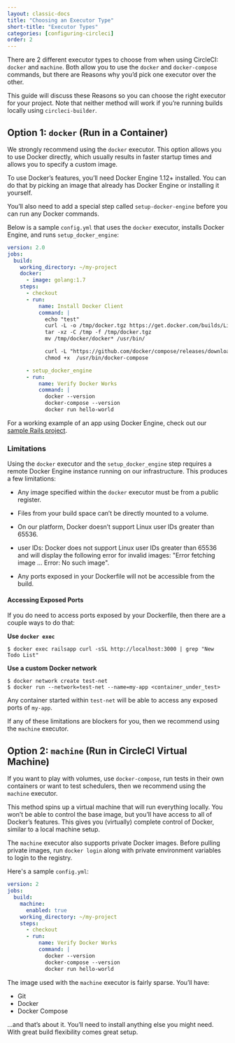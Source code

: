 ```yaml
---
layout: classic-docs
title: "Choosing an Executor Type"
short-title: "Executor Types"
categories: [configuring-circleci]
order: 2
---
```


There are 2 different executor types to choose from when using CircleCI: `docker` and `machine`. Both allow you to use the `docker` and `docker-compose` commands, but there are Reasons why you’d pick one executor over the other.

This guide will discuss these Reasons so you can choose the right executor for your project. Note that neither method will work if you’re running builds locally using `circleci-builder`.

## Option 1: `docker` (Run in a Container)

We strongly recommend using the `docker` executor. This option allows you to use Docker directly, which usually results in faster startup times and allows you to specify a custom image.

To use Docker’s features, you’ll need Docker Engine 1.12+ installed. You can do that by picking an image that already has Docker Engine or installing it yourself.

You’ll also need to add a special step called `setup-docker-engine` before you can run any Docker commands.

Below is a sample `config.yml` that uses the `docker` executor, installs Docker Engine, and runs `setup_docker_engine`:

```yaml
version: 2.0
jobs:
  build:
    working_directory: ~/my-project
    docker:
      - image: golang:1.7
    steps:
      - checkout
      - run:
          name: Install Docker Client
          command: |
            echo "test"
            curl -L -o /tmp/docker.tgz https://get.docker.com/builds/Linux/x86_64/docker-1.12.6.tgz
            tar -xz -C /tmp -f /tmp/docker.tgz
            mv /tmp/docker/docker* /usr/bin/

            curl -L "https://github.com/docker/compose/releases/download/1.10.0/docker-compose-$(uname -s)-$(uname -m)" -o /usr/bin/docker-compose
            chmod +x  /usr/bin/docker-compose

      - setup_docker_engine
      - run:
          name: Verify Docker Works
          command: |
            docker --version
            docker-compose --version
            docker run hello-world
```

For a working example of an app using Docker Engine, check out our [sample Rails project](https://github.com/circleci/cci-demo-rails).

### Limitations

Using the `docker` executor and the `setup_docker_engine` step requires a remote Docker Engine instance running on our infrastructure. This produces a few limitations:

- Any image specified within the `docker` executor must be from a public register.

- Files from your build space can’t be directly mounted to a volume.

- On our platform, Docker doesn’t support Linux user IDs greater than 65536.

- user IDs: Docker does not support Linux user IDs greater than 65536 and will display the following error for invalid images: "Error fetching image ... Error: No such image".

- Any ports exposed in your Dockerfile will not be accessible from the build.

#### Accessing Exposed Ports

If you do need to access ports exposed by your Dockerfile, then there are a couple ways to do that:

**Use `docker exec`**

```
$ docker exec railsapp curl -sSL http://localhost:3000 | grep "New Todo List"
```

**Use a custom Docker network**

```
$ docker network create test-net
$ docker run --network=test-net --name=my-app <container_under_test>
```

Any container started within `test-net` will be able to access any exposed ports of `my-app`.

If any of these limitations are blockers for you, then we recommend using the `machine` executor.

## Option 2: `machine` (Run in CircleCI Virtual Machine)

If you want to play with volumes, use `docker-compose`, run tests in their own containers or want to test schedulers, then we recommend using the `machine` executor.

This method spins up a virtual machine that will run everything locally. You won’t be able to control the base image, but you’ll have access to all of Docker’s features. This gives you (virtually) complete control of Docker, similar to a local machine setup.

The `machine` executor also supports private Docker images. Before pulling private images, run `docker login` along with private environment variables to login to the registry.

Here's a sample `config.yml`:

```yaml
version: 2
jobs:
  build:
    machine:
      enabled: true
    working_directory: ~/my-project
    steps:
      - checkout
      - run:
          name: Verify Docker Works
          command: |
            docker --version
            docker-compose --version
            docker run hello-world
```

The image used with the `machine` executor is fairly sparse. You’ll have:

- Git
- Docker
- Docker Compose

...and that’s about it. You’ll need to install anything else you might need. With great build flexibility comes great setup.
